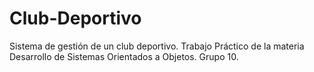 # Club-Deportivo
Sistema de gestión de un club deportivo. Trabajo Práctico de la materia Desarrollo de Sistemas Orientados a Objetos. Grupo 10.
